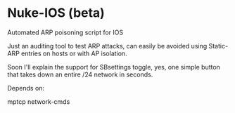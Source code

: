 Nuke-IOS (beta)
========

Automated ARP poisoning script for IOS

Just an auditing tool to test ARP attacks, can easily be avoided using Static-ARP entries on hosts or with AP isolation.

Soon I'll explain the support for SBsettings toggle, yes, one simple button that takes down an entire /24 network in seconds.


Depends on:

mptcp
network-cmds
